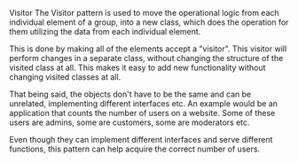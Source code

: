 Visitor
The Visitor pattern is used to move the operational logic from each individual element of a group, into a new class, which does the operation for them utilizing the data from each individual element.


This is done by making all of the elements accept a "visitor". This visitor will perform changes in a separate class, without changing the structure of the visited class at all. This makes it easy to add new functionality without changing visited classes at all.

That being said, the objects don't have to be the same and can be unrelated, implementing different interfaces etc. An example would be an application that counts the number of users on a website. Some of these users are admins, some are customers, some are moderators etc.

Even though they can implement different interfaces and serve different functions, this pattern can help acquire the correct number of users.